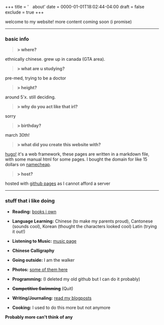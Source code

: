 +++
title = 'ㅤabout'
date = 0000-01-01T18:02:44-04:00
draft = false
exclude = true
+++


welcome to my website! more content coming soon (i promise)

____

### basic info

> __\> where?__

ethnically chinese. grew up in canada (GTA area).

> __\> what are u studying?__

pre-med, trying to be a doctor

> __\> height?__

around 5'x. still deciding.

> __\> why do you act like that irl?__

sorry

> __\> birthday?__

march 30th!

> __\> what did you create this website with?__

[hugo!](https://gohugo.io/) it's a web framework, these pages are written in a markdown file, with some manual html for some pages. I bought the domain for like 15 dollars on [namecheap](https://www.namecheap.com).



> __\> host?__

hosted with [github pages](https://pages.github.com/) as I cannot afford a server

____

### stuff that i like doing

- **Reading:** [books i own](/books) 
  
- **Language Learning:** Chinese (to make my parents proud), Cantonese (sounds cool), Korean (thought the characters looked cool) Latin (trying it out!)
  
- **Listening to Music:** [music page](/music)
    
- **Chinese Calligraphy**

- **Going outside:** I am the walker
  
- **Photos:** [some of them here](/mine)
  
- **Programming:** (I deleted my old github but I can do it probably)

- **~~Competitive Swimming~~** (Quit) 
  
- **Writing/Journaling:** [read my blogposts](/journal)
  
- **Cooking:** I used to do this more but not anymore


**Probably more can't think of any**
